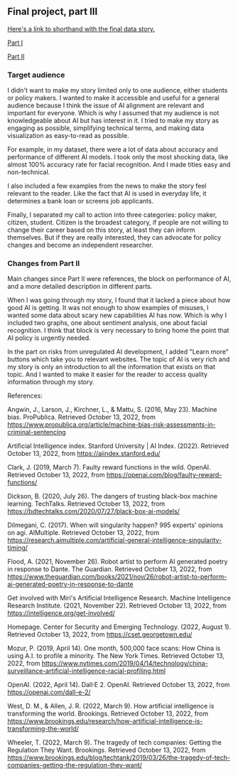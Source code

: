 ## Final project, part III

[Here's a link to shorthand with the final data story.](/https://carnegiemellon.shorthandstories.com/ai-is-developing-rapidly-but-few-laws-ensure-its-safety/index.html) 

[Part I](/final_project_aigerim_massabayeva.md)

[Part II](/part2.md)

### Target audience 
 
I didn't want to make my story limited only to one audience, either students or policy makers. I wanted to make it accessible and useful for a general audience because I think the issue of AI alignment are relevant and important for everyone. Which is why I assumed that my audience is not knowledgeable about AI but has interest in it. I tried to make my story as engaging as possible, simplifying technical terms, and making data visualization as easy-to-read as possible. 

For example, in my dataset, there were a lot of data about accuracy and performance of different AI models. I took only the most shocking data, like almost 100% accuracy rate for facial recognition. And I made titles easy and non-technical. 

I also included a few examples from the news to make the story feel relevant to the reader. Like the fact that AI is used in everyday life, it determines a bank loan or screens job applicants. 

Finally, I separated my call to action into three categories: policy maker, citizen, student. Citizen is the broadest category, if people are not willing to change their career based on this story, at least they can inform themselves. But if they are really interested, they can advocate for policy changes and become an independent researcher. 
 
### Changes from Part II

Main changes since Part II were references, the block on performance of AI, and a more detailed description in different parts. 

When I was going through my story, I found that it lacked a piece about how good AI is getting. It was not enough to show examples of misuses, I wanted some data about scary new capabilities AI has now. Which is why I included two graphs, one about sentiment analysis, one about facial recognition. I think that block is very necessary to bring home the point that AI policy is urgently needed. 

In the part on risks from unregulated AI development, I added "Learn more" buttons which take you to relevant websites. The topic of AI is very rich and my story is only an introduction to all the information that exists on that topic. And I wanted to make it easier for the reader to access quality information through my story. 
 

References: 
 
Angwin, J., Larson, J., Kirchner, L., &amp; Mattu, S. (2016, May 23). Machine bias. ProPublica. Retrieved October 13, 2022, from https://www.propublica.org/article/machine-bias-risk-assessments-in-criminal-sentencing 

Artificial Intelligence index. Stanford University | AI Index. (2022). Retrieved October 13, 2022, from https://aiindex.stanford.edu/ 

Clark, J. (2019, March 7). Faulty reward functions in the wild. OpenAI. Retrieved October 13, 2022, from https://openai.com/blog/faulty-reward-functions/ 

Dickson, B. (2020, July 26). The dangers of trusting black-box machine learning. TechTalks. Retrieved October 13, 2022, from https://bdtechtalks.com/2020/07/27/black-box-ai-models/ 

Dilmegani, C. (2017). When will singularity happen? 995 experts' opinions on agi. AIMultiple. Retrieved October 13, 2022, from https://research.aimultiple.com/artificial-general-intelligence-singularity-timing/ 

Flood, A. (2021, November 26). Robot artist to perform AI generated poetry in response to Dante. The Guardian. Retrieved October 13, 2022, from https://www.theguardian.com/books/2021/nov/26/robot-artist-to-perform-ai-generated-poetry-in-response-to-dante 

Get involved with Miri's Artificial Intelligence Research. Machine Intelligence Research Institute. (2021, November 22). Retrieved October 13, 2022, from https://intelligence.org/get-involved/ 

Homepage. Center for Security and Emerging Technology. (2022, August 1). Retrieved October 13, 2022, from https://cset.georgetown.edu/ 

Mozur, P. (2019, April 14). One month, 500,000 face scans: How China is using A.I. to profile a minority. The New York Times. Retrieved October 13, 2022, from https://www.nytimes.com/2019/04/14/technology/china-surveillance-artificial-intelligence-racial-profiling.html 

OpenAI. (2022, April 14). Dall·E 2. OpenAI. Retrieved October 13, 2022, from https://openai.com/dall-e-2/ 

West, D. M., &amp; Allen, J. R. (2022, March 9). How artificial intelligence is transforming the world. Brookings. Retrieved October 13, 2022, from https://www.brookings.edu/research/how-artificial-intelligence-is-transforming-the-world/ 

Wheeler, T. (2022, March 9). The tragedy of tech companies: Getting the Regulation They Want. Brookings. Retrieved October 13, 2022, from https://www.brookings.edu/blog/techtank/2019/03/26/the-tragedy-of-tech-companies-getting-the-regulation-they-want/ 

